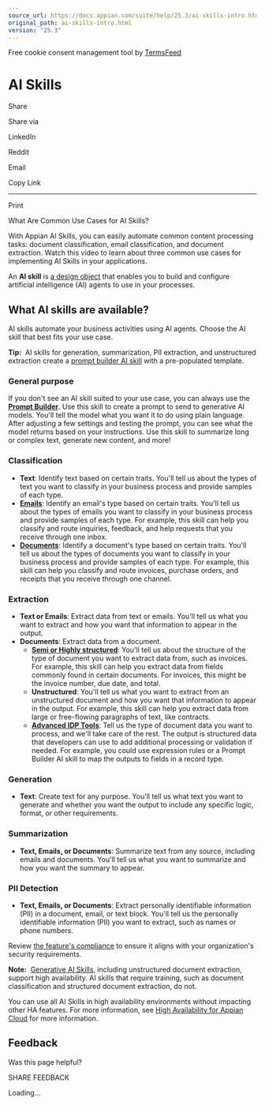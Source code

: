 ```yaml
---
source_url: https://docs.appian.com/suite/help/25.3/ai-skills-intro.html
original_path: ai-skills-intro.html
version: "25.3"
---
```


Free cookie consent management tool by [TermsFeed](https://www.termsfeed.com/)

# AI Skills

Share

Share via

LinkedIn

Reddit

Email

Copy Link

* * *

Print

What Are Common Use Cases for AI Skills?

With Appian AI Skills, you can easily automate common content processing tasks: document classification, email classification, and document extraction. Watch this video to learn about three common use cases for implementing AI Skills in your applications.

An **AI skill** is [a design object](ai-skill-object.html) that enables you to build and configure artificial intelligence (AI) agents to use in your processes.

## What AI skills are available?

AI skills automate your business activities using AI agents. Choose the AI skill that best fits your use case.

**Tip:**  AI skills for generation, summarization, PII extraction, and unstructured extraction create a [prompt builder AI skill](create-skill-prompt-builder.html) with a pre-populated template.

### General purpose

If you don't see an AI skill suited to your use case, you can always use the [**Prompt Builder**](create-skill-prompt-builder.html). Use this skill to create a prompt to send to generative AI models. You'll tell the model what you want it to do using plain language. After adjusting a few settings and testing the prompt, you can see what the model returns based on your instructions. Use this skill to summarize long or complex text, generate new content, and more!

### Classification

-   **Text**: Identify text based on certain traits. You'll tell us about the types of text you want to classify in your business process and provide samples of each type.
-   [**Emails**](create-skill-email-classify.html): Identify an email's type based on certain traits. You'll tell us about the types of emails you want to classify in your business process and provide samples of each type. For example, this skill can help you classify and route inquiries, feedback, and help requests that you receive through one inbox.
-   [**Documents**](create-skill-doc-classify.html): Identify a document's type based on certain traits. You'll tell us about the types of documents you want to classify in your business process and provide samples of each type. For example, this skill can help you classify and route invoices, purchase orders, and receipts that you receive through one channel.

### Extraction

-   **Text or Emails**: Extract data from text or emails. You'll tell us what you want to extract and how you want that information to appear in the output.
-   **Documents**: Extract data from a document.
    -   [**Semi or Highly structured**](create-skill-doc-extraction.html): You'll tell us about the structure of the type of document you want to extract data from, such as invoices. For example, this skill can help you extract data from fields commonly found in certain documents. For invoices, this might be the invoice number, due date, and total.
    -   **Unstructured**: You'll tell us what you want to extract from an unstructured document and how you want that information to appear in the output. For example, this skill can help you extract data from large or free-flowing paragraphs of text, like contracts.
    -   [**Advanced IDP Tools**](create-skill-advanced-idp-tools.html): Tell us the type of document data you want to process, and we'll take care of the rest. The output is structured data that developers can use to add additional processing or validation if needed. For example, you could use expression rules or a Prompt Builder AI skill to map the outputs to fields in a record type.

### Generation

-   **Text**: Create text for any purpose. You'll tell us what text you want to generate and whether you want the output to include any specific logic, format, or other requirements.

### Summarization

-   **Text, Emails, or Documents**: Summarize text from any source, including emails and documents. You'll tell us what you want to summarize and how you want the summary to appear.

### PII Detection

-   **Text, Emails, or Documents**: Extract personally identifiable information (PII) in a document, email, or text block. You'll tell us the personally identifiable information (PII) you want to extract, such as names or phone numbers.

Review [the feature's compliance](https://trustcenter.appian.com/?view=adfcffa6-eb6b-495d-4d53-690439985a1a) to ensure it aligns with your organization's security requirements.

**Note:**  [Generative AI Skills](gen-ai-skills.html), including unstructured document extraction, support high availability. AI skills that require training, such as document classification and structured document extraction, do not.

You can use all AI Skills in high availability environments without impacting other HA features. For more information, see [High Availability for Appian Cloud](High_Availability_for_Appian_Cloud.html) for more information.

## Feedback

Was this page helpful?

SHARE FEEDBACK

Loading...